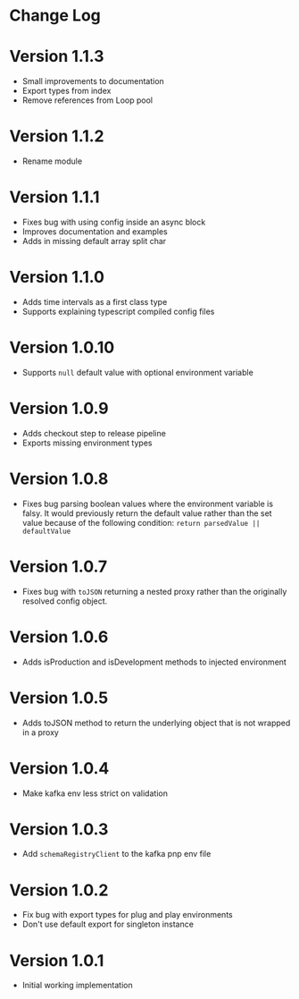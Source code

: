 # Change Log

# Version 1.1.3

* Small improvements to documentation
* Export types from index
* Remove references from Loop pool

# Version 1.1.2

* Rename module

# Version 1.1.1

* Fixes bug with using config inside an async block
* Improves documentation and examples
* Adds in missing default array split char

# Version 1.1.0

* Adds time intervals as a first class type
* Supports explaining typescript compiled config files

# Version 1.0.10

* Supports `null` default value with optional environment variable

# Version 1.0.9

* Adds checkout step to release pipeline
* Exports missing environment types

# Version 1.0.8

* Fixes bug parsing boolean values where the environment variable is
  falsy. It would previously return the default value rather than the
  set value because of the following condition: `return parsedValue ||
  defaultValue`

# Version 1.0.7

* Fixes bug with `toJSON` returning a nested proxy rather than the
  originally resolved config object.

# Version 1.0.6

* Adds isProduction and isDevelopment methods to injected environment

# Version 1.0.5

* Adds toJSON method to return the underlying object that is not wrapped
  in a proxy

# Version 1.0.4

* Make kafka env less strict on validation

# Version 1.0.3

* Add `schemaRegistryClient` to the kafka pnp env file

# Version 1.0.2

* Fix bug with export types for plug and play environments
* Don't use default export for singleton instance

# Version 1.0.1

* Initial working implementation

